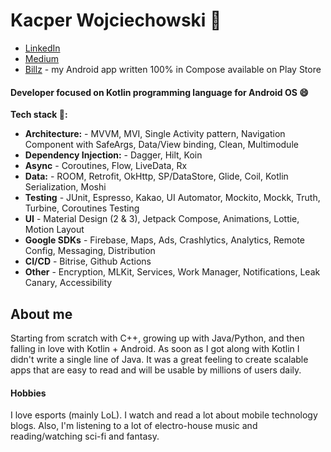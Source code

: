 # Kacper Wojciechowski 👋

- [LinkedIn](https://www.linkedin.com/in/kacper-wojciechowski-7283561b4/)
- [Medium](https://medium.com/@buszi0809)
- [Billz](https://play.google.com/store/apps/details?id=com.kwdev.billz) - my Android app written 100% in Compose available on Play Store

#### Developer focused on Kotlin programming language for Android OS :smile:

**Tech stack :muscle::**
- **Architecture:** - MVVM, MVI, Single Activity pattern, Navigation Component with SafeArgs, Data/View binding, Clean, Multimodule
- **Dependency Injection:** - Dagger, Hilt, Koin
- **Async** - Coroutines, Flow, LiveData, Rx
- **Data:** - ROOM, Retrofit, OkHttp, SP/DataStore, Glide, Coil, Kotlin Serialization, Moshi
- **Testing** - JUnit, Espresso, Kakao, UI Automator, Mockito, Mockk, Truth, Turbine, Coroutines Testing
- **UI** - Material Design (2 & 3), Jetpack Compose, Animations, Lottie, Motion Layout
- **Google SDKs** - Firebase, Maps, Ads, Crashlytics, Analytics, Remote Config, Messaging, Distribution
- **CI/CD** - Bitrise, Github Actions
- **Other** - Encryption, MLKit, Services, Work Manager, Notifications, Leak Canary, Accessibility

## About me

Starting from scratch with C++, growing up with Java/Python, and then falling in love with Kotlin + Android. As soon as I got along with Kotlin I didn't write a single line of Java. It was a great feeling to create scalable apps that are easy to read and will be usable by millions of users daily.

#### Hobbies
I love esports (mainly LoL). I watch and read a lot about mobile technology blogs. Also, I'm listening to a lot of electro-house music and reading/watching sci-fi and fantasy.
